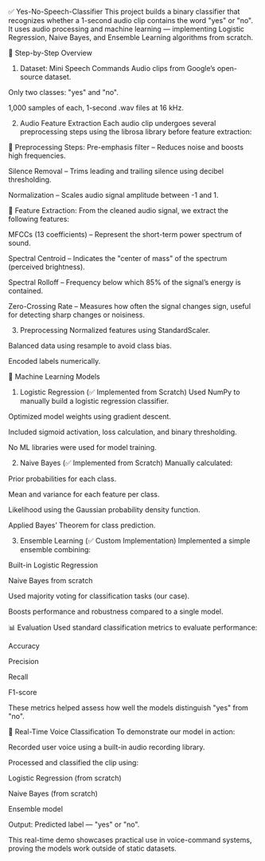 ✅ Yes-No-Speech-Classifier
This project builds a binary classifier that recognizes whether a 1-second audio clip contains the word "yes" or "no". It uses audio processing and machine learning — implementing Logistic Regression, Naive Bayes, and Ensemble Learning algorithms from scratch.

🧩 Step-by-Step Overview
1. Dataset: Mini Speech Commands
Audio clips from Google’s open-source dataset.

Only two classes: "yes" and "no".

1,000 samples of each, 1-second .wav files at 16 kHz.

2. Audio Feature Extraction
Each audio clip undergoes several preprocessing steps using the librosa library before feature extraction:

🔧 Preprocessing Steps:
Pre-emphasis filter – Reduces noise and boosts high frequencies.

Silence Removal – Trims leading and trailing silence using decibel thresholding.

Normalization – Scales audio signal amplitude between -1 and 1.

🎯 Feature Extraction:
From the cleaned audio signal, we extract the following features:

MFCCs (13 coefficients) – Represent the short-term power spectrum of sound.

Spectral Centroid – Indicates the "center of mass" of the spectrum (perceived brightness).

Spectral Rolloff – Frequency below which 85% of the signal’s energy is contained.

Zero-Crossing Rate – Measures how often the signal changes sign, useful for detecting sharp changes or noisiness.

3. Preprocessing
Normalized features using StandardScaler.

Balanced data using resample to avoid class bias.

Encoded labels numerically.

🤖 Machine Learning Models
1. Logistic Regression (✅ Implemented from Scratch)
Used NumPy to manually build a logistic regression classifier.

Optimized model weights using gradient descent.

Included sigmoid activation, loss calculation, and binary thresholding.

No ML libraries were used for model training.

2. Naive Bayes (✅ Implemented from Scratch)
Manually calculated:

Prior probabilities for each class.

Mean and variance for each feature per class.

Likelihood using the Gaussian probability density function.

Applied Bayes’ Theorem for class prediction.

3. Ensemble Learning (✅ Custom Implementation)
Implemented a simple ensemble combining:

Built-in Logistic Regression

Naive Bayes from scratch

Used majority voting for classification tasks (our case).

Boosts performance and robustness compared to a single model.

📊 Evaluation
Used standard classification metrics to evaluate performance:

Accuracy

Precision

Recall

F1-score

These metrics helped assess how well the models distinguish "yes" from "no".

🎤 Real-Time Voice Classification
To demonstrate our model in action:

Recorded user voice using a built-in audio recording library.

Processed and classified the clip using:

Logistic Regression (from scratch)

Naive Bayes (from scratch)

Ensemble model

Output: Predicted label — "yes" or "no".

This real-time demo showcases practical use in voice-command systems, proving the models work outside of static datasets.
